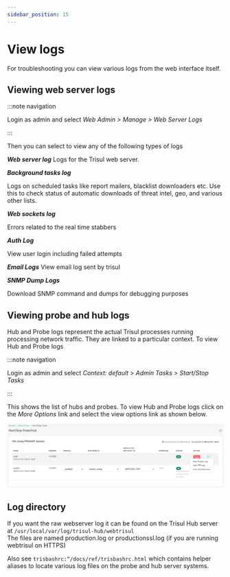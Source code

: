 ```yaml
---
sidebar_position: 15
---
```


# View logs

For troubleshooting you can view various logs from the web interface
itself.

## Viewing web server logs

:::note navigation

Login as admin and select *Web Admin \> Manage \> Web Server Logs*

:::

Then you can select to view any of the following types of logs

***Web server log***
Logs for the Trisul web server.

***Background tasks log***

Logs on scheduled tasks like report mailers, blacklist downloaders etc.
Use this to check status of automatic downloads of threat intel, geo,
and various other lists.

***Web sockets log***

Errors related to the real time stabbers

***Auth Log***

View user login including failed attempts

***Email Logs***
View email log sent by trisul

***SNMP Dump Logs***

Download SNMP command and dumps for debugging purposes

## Viewing probe and hub logs

Hub and Probe logs represent the actual Trisul processes running
processing network traffic. They are linked to a particular context. To
view Hub and Probe logs

:::note navigation

Login as admin and select *Context: default \> Admin Tasks \> Start/Stop
Tasks*

:::

This shows the list of hubs and probes. To view Hub and Probe logs click
on the *More Options* link and select the view options link as shown
below.

![](images/startstop_task.png)

## Log directory

If you want the raw webserver log it can be found on the Trisul Hub
server at `/usr/local/var/log/trisul-hub/webtrisul`  
The files are named production.log or productionssl.log (if you are
running webtrisul on HTTPS)

Also see `trisbashrc:“/docs/ref/trisbashrc.html` which contains helper
aliases to locate various log files on the probe and hub server systems.
